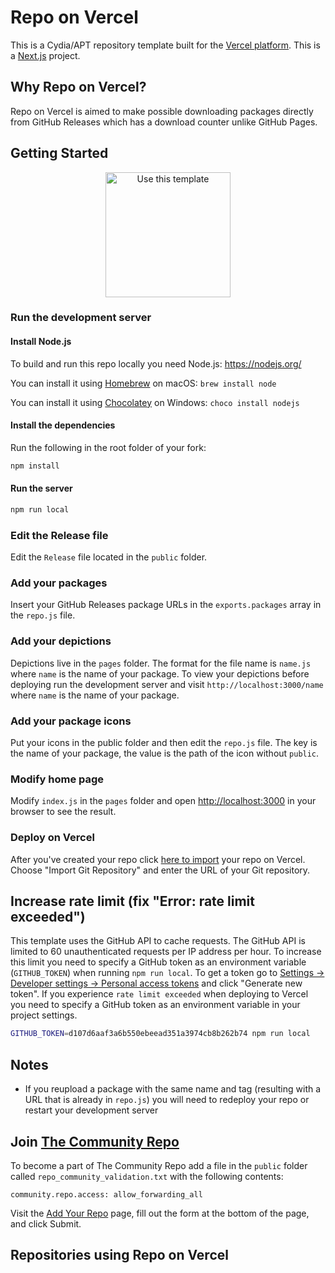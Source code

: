 # Repo on Vercel

This is a Cydia/APT repository template built for the [Vercel platform](https://vercel.com/). This is a [Next.js](https://nextjs.org/) project.

## Why Repo on Vercel?

Repo on Vercel is aimed to make possible downloading packages directly from GitHub Releases which has a download counter unlike GitHub Pages.

## Getting Started

<p align="center"><a href="https://github.com/RepoOnVercel/repo/generate"><img width="200" src="https://raw.githubusercontent.com/RepoOnVercel/repo/master/.vscode/Button.png" alt="Use this template"></a></p>

### Run the development server

#### Install Node.js

To build and run this repo locally you need Node.js: https://nodejs.org/

You can install it using [Homebrew](https://brew.sh/) on macOS: `brew install node`

You can install it using [Chocolatey](https://chocolatey.org/) on Windows: `choco install nodejs`

#### Install the dependencies

Run the following in the root folder of your fork:

```sh
npm install
```

#### Run the server

```bash
npm run local
```

### Edit the Release file

Edit the `Release` file located in the `public` folder.

### Add your packages

Insert your GitHub Releases package URLs in the `exports.packages` array in the `repo.js` file.

### Add your depictions

Depictions live in the `pages` folder. The format for the file name is `name.js` where `name` is the name of your package. To view your depictions before deploying run the development server and visit `http://localhost:3000/name` where `name` is the name of your package.

### Add your package icons

Put your icons in the public folder and then edit the `repo.js` file. The key is the name of your package, the value is the path of the icon without `public`.

### Modify home page

Modify `index.js` in the `pages` folder and open [http://localhost:3000](http://localhost:3000) in your browser to see the result.

### Deploy on Vercel

After you've created your repo click [here to import](https://vercel.com/import) your repo on Vercel. Choose "Import Git Repository" and enter the URL of your Git repository.

## Increase rate limit (fix "Error: rate limit exceeded")

This template uses the GitHub API to cache requests. The GitHub API is limited to 60 unauthenticated requests per IP address per hour. To increase this limit you need to specify a GitHub token as an environment variable (`GITHUB_TOKEN`) when running `npm run local`. To get a token go to [Settings -> Developer settings -> Personal access tokens](https://github.com/settings/tokens) and click "Generate new token". If you experience `rate limit exceeded` when deploying to Vercel you need to specify a GitHub token as an environment variable in your project settings.

```sh
GITHUB_TOKEN=d107d6aaf3a6b550ebeead351a3974cb8b262b74 npm run local
```

## Notes

-   If you reupload a package with the same name and tag (resulting with a URL that is already in `repo.js`) you will need to redeploy your repo or restart your development server

## Join [The Community Repo](https://repo.community/)

To become a part of The Community Repo add a file in the `public` folder called `repo_community_validation.txt` with the following contents:

```
community.repo.access: allow_forwarding_all
```

Visit the [Add Your Repo](https://repo.community/add) page, fill out the form at the bottom of the page, and click Submit.

## Repositories using Repo on Vercel
